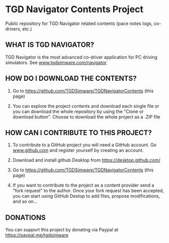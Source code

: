 # TGD Navigator Contents Project
Public repository for TGD Navigator related contents (pace notes logs, co-drivers, etc.)

<h2>WHAT IS TGD NAVIGATOR?</h2>

TGD Navigator is the most advanced co-driver application for PC driving simulators. See www.tgdsimware.com/navigator

<h2>HOW DO I DOWNLOAD THE CONTENTS?</h2>

1. Go to https://github.com/TGDSimware/TGDNavigatorContents (this page)

3. You can explore the project contents and download each single file or you can download the whole repository by using the "Clone or download button". Choose to download the whole project as a .ZIP file

<h2>HOW CAN I CONTRIBUTE TO THIS PROJECT?</h2>

1. To contribute to a GitHub project you will need a GitHub account. Go www.github.com and register yourself by creating an account.

2. Download and install github Desktop from https://desktop.github.com/

3. Go to https://github.com/TGDSimware/TGDNavigatorContents (this page)

4. If you want to contribute to the project as a content provider send a "fork request" to the author. Once your fork request has been accepted, you can start using GitHub Destop to add files, propose modifications, and so on...

<h2>DONATIONS</h2>

You can support this project by donating via Paypal at https://paypal.me/tgdsimware
